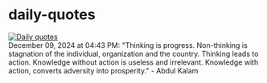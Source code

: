 # daily-quotes
[![Daily quotes](https://github.com/ceepu8/daily-quotes/actions/workflows/daily-quote.yml/badge.svg)](https://github.com/ceepu8/daily-quotes/actions/workflows/daily-quote.yml)<br/>
December 09, 2024 at 04:43 PM: "Thinking is progress. Non-thinking is stagnation of the individual, organization and the country. Thinking leads to action. Knowledge without action is useless and irrelevant. Knowledge with action, converts adversity into prosperity." - Abdul Kalam
